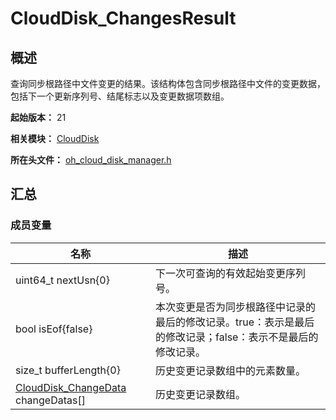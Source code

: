 # CloudDisk_ChangesResult
<!--Kit: Core File Kit-->
<!--Subsystem: FileManagement-->
<!--Owner: -->
<!--Designer: -->
<!--Tester: -->
<!--Adviser: @foryourself-->

## 概述

查询同步根路径中文件变更的结果。该结构体包含同步根路径中文件的变更数据，包括下一个更新序列号、结尾标志以及变更数据项数组。

**起始版本：** 21

**相关模块：** [CloudDisk](capi-clouddisk.md)

**所在头文件：** [oh_cloud_disk_manager.h](capi-oh-cloud-disk-manager-h.md)

## 汇总

### 成员变量

| 名称 | 描述 |
| -- | -- |
| uint64_t nextUsn{0} | 下一次可查询的有效起始变更序列号。 |
| bool isEof{false} | 本次变更是否为同步根路径中记录的最后的修改记录。true：表示是最后的修改记录；false：表示不是最后的修改记录。 |
| size_t bufferLength{0} | 历史变更记录数组中的元素数量。 |
| [CloudDisk_ChangeData](capi-clouddisk-clouddisk-changedata.md) changeDatas[] | 历史变更记录数组。 |


